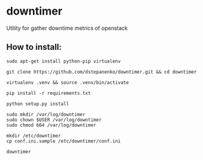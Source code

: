 # downtimer
Utility for gather downtime metrics of openstack

## How to install:

```
sudo apt-get install python-pip virtualenv

git clone https://github.com/dstepanenko/downtimer.git && cd downtimer

virtualenv .venv && source .venv/bin/activate

pip install -r requirements.txt

python setup.py install

sudo mkdir /var/log/downtimer
sudo chown $USER /var/log/downtimer
sudo chmod 664 /var/log/downtimer

mkdir /etc/downtimer
cp conf.ini.sample /etc/downtimer/conf.ini

downtimer
```
